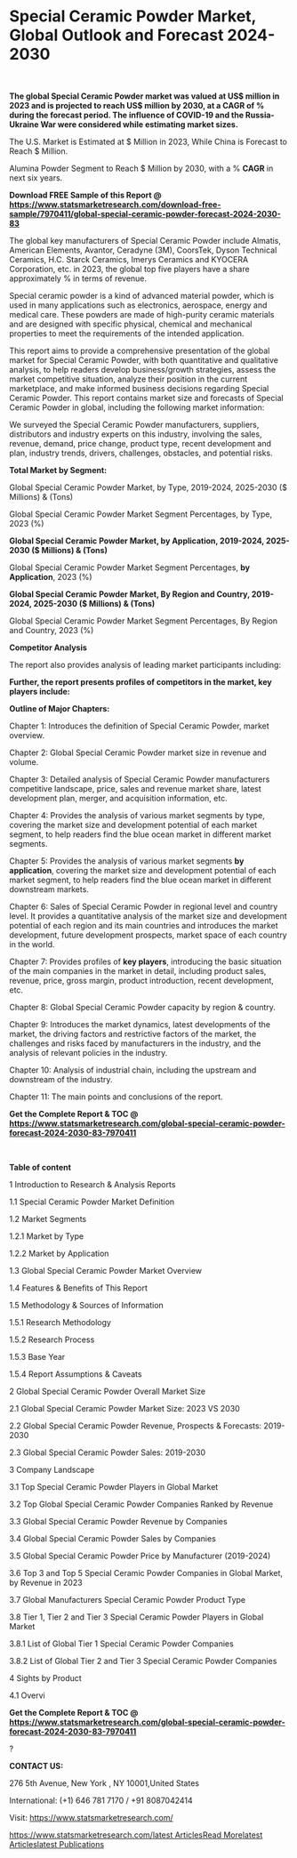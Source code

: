 <h1>Special Ceramic Powder Market, Global Outlook and Forecast 2024-2030</h1><br/><p><strong>The global Special Ceramic Powder market was valued at US$ million in 2023 and is projected to reach US$ million by 2030, at a <strong>CAGR</strong> of % during the forecast period. The influence of COVID-19 and the Russia-Ukraine War were considered while estimating market sizes.</strong></p>
 
 
 
 <p>The U.S. Market is Estimated at $ Million in 2023, While China is Forecast to Reach $ Million.</p>
 
 
 
 <p>Alumina Powder Segment to Reach $ Million by 2030, with a % <strong>CAGR</strong> in next six years.</p>
 
 
 
 <p><strong>Download FREE Sample of this Report @ <a href="https://www.statsmarketresearch.com/download-free-sample/7970411/global-special-ceramic-powder-forecast-2024-2030-83">https://www.statsmarketresearch.com/download-free-sample/7970411/global-special-ceramic-powder-forecast-2024-2030-83</a></strong></p>
 
 
 
 <p>The global key manufacturers of Special Ceramic Powder include Almatis, American Elements, Avantor, Ceradyne (3M), CoorsTek, Dyson Technical Ceramics, H.C. Starck Ceramics, Imerys Ceramics and KYOCERA Corporation, etc. in 2023, the global top five players have a share approximately % in terms of revenue.</p>
 
 
 
 <p>Special ceramic powder is a kind of advanced material powder, which is used in many applications such as electronics, aerospace, energy and medical care. These powders are made of high-purity ceramic materials and are designed with specific physical, chemical and mechanical properties to meet the requirements of the intended application.</p>
 
 
 
 <p>This report aims to provide a comprehensive presentation of the global market for Special Ceramic Powder, with both quantitative and qualitative analysis, to help readers develop business/growth strategies, assess the market competitive situation, analyze their position in the current marketplace, and make informed business decisions regarding Special Ceramic Powder. This report contains market size and forecasts of Special Ceramic Powder in global, including the following market information:</p>
 
 
 
 <p>We surveyed the Special Ceramic Powder manufacturers, suppliers, distributors and industry experts on this industry, involving the sales, revenue, demand, price change, product type, recent development and plan, industry trends, drivers, challenges, obstacles, and potential risks.</p>
 
 
 
 <p><strong>Total Market by Segment:</strong></p>
 
 
 
 <p>Global Special Ceramic Powder Market, by Type, 2019-2024, 2025-2030 ($ Millions) & (Tons)</p>
 
 
 
 <p>Global Special Ceramic Powder Market Segment Percentages, by Type, 2023 (%)</p>
 
 
 
 <p><strong>Global Special Ceramic Powder Market, <strong>by Application</strong>, 2019-2024, 2025-2030 ($ Millions) & (Tons)</strong></p>
 
 
 
 <p>Global Special Ceramic Powder Market Segment Percentages, <strong>by Application</strong>, 2023 (%)</p>
 
 
 
 <p><strong>Global Special Ceramic Powder Market, By Region and Country, 2019-2024, 2025-2030 ($ Millions) & (Tons)</strong></p>
 
 
 
 <p>Global Special Ceramic Powder Market Segment Percentages, By Region and Country, 2023 (%)</p>
 
 
 
 <p><strong>Competitor Analysis</strong></p>
 
 
 
 <p>The report also provides analysis of leading market participants including:</p>
 
 
 
 <p><strong>Further, the report presents profiles of competitors in the market, <strong>key players</strong> include:</strong></p>
 
 
 
 <p><strong>Outline of Major Chapters:</strong></p>
 
 
 
 <p>Chapter 1: Introduces the definition of Special Ceramic Powder, market overview.</p>
 
 
 
 <p>Chapter 2: Global Special Ceramic Powder market size in revenue and volume.</p>
 
 
 
 <p>Chapter 3: Detailed analysis of Special Ceramic Powder manufacturers competitive landscape, price, sales and revenue market share, latest development plan, merger, and acquisition information, etc.</p>
 
 
 
 <p>Chapter 4: Provides the analysis of various market segments by type, covering the market size and development potential of each market segment, to help readers find the blue ocean market in different market segments.</p>
 
 
 
 <p>Chapter 5: Provides the analysis of various market segments <strong>by application</strong>, covering the market size and development potential of each market segment, to help readers find the blue ocean market in different downstream markets.</p>
 
 
 
 <p>Chapter 6: Sales of Special Ceramic Powder in regional level and country level. It provides a quantitative analysis of the market size and development potential of each region and its main countries and introduces the market development, future development prospects, market space of each country in the world.</p>
 
 
 
 <p>Chapter 7: Provides profiles of <strong>key players</strong>, introducing the basic situation of the main companies in the market in detail, including product sales, revenue, price, gross margin, product introduction, recent development, etc.</p>
 
 
 
 <p>Chapter 8: Global Special Ceramic Powder capacity by region & country.</p>
 
 
 
 <p>Chapter 9: Introduces the market dynamics, latest developments of the market, the driving factors and restrictive factors of the market, the challenges and risks faced by manufacturers in the industry, and the analysis of relevant policies in the industry.</p>
 
 
 
 <p>Chapter 10: Analysis of industrial chain, including the upstream and downstream of the industry.</p>
 
 
 
 <p>Chapter 11: The main points and conclusions of the report.</p>
 
 
 
 <div><b>Get the Complete Report & TOC @ <a href="https://www.statsmarketresearch.com/global-special-ceramic-powder-forecast-2024-2030-83-7970411">https://www.statsmarketresearch.com/global-special-ceramic-powder-forecast-2024-2030-83-7970411</a></b></div>
 
 
 
 <p><br />
 
 <b>Table of content</b></p>
 
 
 
 <p>1 Introduction to Research & Analysis Reports<br />
 
 1.1 Special Ceramic Powder Market Definition<br />
 
 1.2 Market Segments<br />
 
 1.2.1 Market by Type<br />
 
 1.2.2 Market by Application<br />
 
 1.3 Global Special Ceramic Powder Market Overview<br />
 
 1.4 Features & Benefits of This Report<br />
 
 1.5 Methodology & Sources of Information<br />
 
 1.5.1 Research Methodology<br />
 
 1.5.2 Research Process<br />
 
 1.5.3 Base Year<br />
 
 1.5.4 Report Assumptions & Caveats<br />
 
 2 Global Special Ceramic Powder Overall Market Size<br />
 
 2.1 Global Special Ceramic Powder Market Size: 2023 VS 2030<br />
 
 2.2 Global Special Ceramic Powder Revenue, Prospects & Forecasts: 2019-2030<br />
 
 2.3 Global Special Ceramic Powder Sales: 2019-2030<br />
 
 3 Company Landscape<br />
 
 3.1 Top Special Ceramic Powder Players in Global Market<br />
 
 3.2 Top Global Special Ceramic Powder Companies Ranked by Revenue<br />
 
 3.3 Global Special Ceramic Powder Revenue by Companies<br />
 
 3.4 Global Special Ceramic Powder Sales by Companies<br />
 
 3.5 Global Special Ceramic Powder Price by Manufacturer (2019-2024)<br />
 
 3.6 Top 3 and Top 5 Special Ceramic Powder Companies in Global Market, by Revenue in 2023<br />
 
 3.7 Global Manufacturers Special Ceramic Powder Product Type<br />
 
 3.8 Tier 1, Tier 2 and Tier 3 Special Ceramic Powder Players in Global Market<br />
 
 3.8.1 List of Global Tier 1 Special Ceramic Powder Companies<br />
 
 3.8.2 List of Global Tier 2 and Tier 3 Special Ceramic Powder Companies<br />
 
 4 Sights by Product<br />
 
 4.1 Overvi</p>
 
 
 
 <div><b>Get the Complete Report & TOC @ <a href="https://www.statsmarketresearch.com/global-special-ceramic-powder-forecast-2024-2030-83-7970411">https://www.statsmarketresearch.com/global-special-ceramic-powder-forecast-2024-2030-83-7970411</a></b></div>
 
 
 
 <p>? </p>
 
 
 
 <p><b>CONTACT US:</b><br />
 
 276 5th Avenue, New York , NY 10001,United States<br />
 
 International: (+1) 646 781 7170 / +91 8087042414<br />
 
 Visit: <a href="https://www.statsmarketresearch.com/">https://www.statsmarketresearch.com/</a><br />
 
 <a href="https://gyeongbokgung.com">https://www.statsmarketresearch.com/</a><a href="https://hallyeomaritime.com">latest Articles</a><a href="https://jingwansa.com">Read More</a><a href="https://nguoiviet.jp/">latest Articles</a><a href="https://www.intelmarketresearch.com/">latest Publications</a></p>